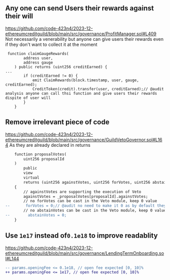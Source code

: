 ## Any one can send Users their rewards against their will
https://github.com/code-423n4/2023-12-ethereumcreditguild/blob/main/src/governance/ProfitManager.sol#L409
Not necessarily a venerability but anyone can give users their rewards even if they don't want to collect it at the moment
```soidity
 function claimGaugeRewards(
        address user,
        address gauge
    ) public returns (uint256 creditEarned) {
...
        if (creditEarned != 0) {
            emit ClaimRewards(block.timestamp, user, gauge, creditEarned);
            CreditToken(credit).transfer(user, creditEarned);// @audit analysis anyone can call thsi function and give users their rewards dispite of user will
        }
    }
```


## Remove irrelevant piece of code

https://github.com/code-423n4/2023-12-ethereumcreditguild/blob/main/src/governance/GuildVetoGovernor.sol#L164
As they are already declared in returns

```diff
    function proposalVotes(
        uint256 proposalId
    )
        public
        view
        virtual
        returns (uint256 againstVotes, uint256 forVotes, uint256 abstainVotes)
    {
        // againstVotes are supporting the execution of Veto
        againstVotes = _proposalVotes[proposalId].againstVotes;
        // no forVotes can be cast in the Veto module, keep 0 value
--       forVotes = 0;// @audit no need to make it 0 as by default they will be zeiro as defined in retuns
        // no abstainVotes can be cast in the Veto module, keep 0 value
--        abstainVotes = 0;
    }
```

## Use `1e17` instead of`0.1e18` to improve readablity

https://github.com/code-423n4/2023-12-ethereumcreditguild/blob/main/src/governance/LendingTermOnboarding.sol#L144


```diff
-- params.openingFee <= 0.1e18, // open fee expected [0, 10]%
++ params.openingFee <= 1e17, // open fee expected [0, 10]%
```


